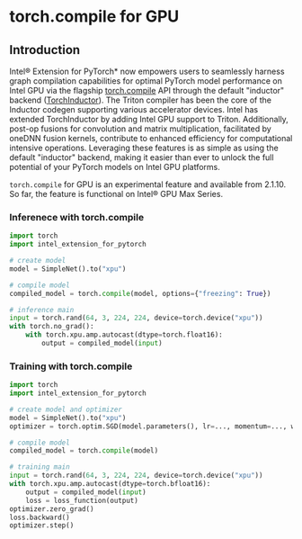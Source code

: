 torch.compile for GPU
=====================

## Introduction

Intel® Extension for PyTorch\* now empowers users to seamlessly harness graph compilation capabilities for optimal PyTorch model performance on Intel GPU via the flagship [torch.compile](https://pytorch.org/docs/stable/generated/torch.compile.html#torch-compile) API through the default "inductor" backend ([TorchInductor](https://dev-discuss.pytorch.org/t/torchinductor-a-pytorch-native-compiler-with-define-by-run-ir-and-symbolic-shapes/747/1)). The Triton compiler has been the core of the Inductor codegen supporting various accelerator devices. Intel has extended TorchInductor by adding Intel GPU support to Triton. Additionally, post-op fusions for convolution and matrix multiplication, facilitated by oneDNN fusion kernels, contribute to enhanced efficiency for computational intensive operations. Leveraging these features is as simple as using the default "inductor" backend, making it easier than ever to unlock the full potential of your PyTorch models on Intel GPU platforms.

`torch.compile` for GPU is an experimental feature and available from 2.1.10. So far, the feature is functional on Intel® GPU Max Series.

### Inferenece with torch.compile

```python
import torch
import intel_extension_for_pytorch

# create model
model = SimpleNet().to("xpu")

# compile model
compiled_model = torch.compile(model, options={"freezing": True})

# inference main
input = torch.rand(64, 3, 224, 224, device=torch.device("xpu"))
with torch.no_grad():
    with torch.xpu.amp.autocast(dtype=torch.float16):
        output = compiled_model(input)
```

### Training with torch.compile

```python
import torch
import intel_extension_for_pytorch

# create model and optimizer
model = SimpleNet().to("xpu")
optimizer = torch.optim.SGD(model.parameters(), lr=..., momentum=..., weight_decay=...)

# compile model
compiled_model = torch.compile(model)

# training main
input = torch.rand(64, 3, 224, 224, device=torch.device("xpu"))
with torch.xpu.amp.autocast(dtype=torch.bfloat16):
    output = compiled_model(input)
    loss = loss_function(output)
optimizer.zero_grad()
loss.backward()
optimizer.step()
```
